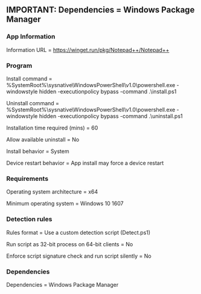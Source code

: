 ## IMPORTANT:  Dependencies = Windows Package Manager

### App Information

Information URL = https://winget.run/pkg/Notepad++/Notepad++

### Program

Install command = %SystemRoot%\sysnative\WindowsPowerShell\v1.0\powershell.exe -windowstyle hidden -executionpolicy bypass -command .\install.ps1

Uninstall command = %SystemRoot%\sysnative\WindowsPowerShell\v1.0\powershell.exe -windowstyle hidden -executionpolicy bypass -command .\uninstall.ps1

Installation time required (mins) = 60

Allow available uninstall = No

Install behavior = System

Device restart behavior = App install may force a device restart

### Requirements

Operating system architecture = x64

Minimum operating system = Windows 10 1607

### Detection rules

Rules format = Use a custom detection script (Detect.ps1)

Run script as 32-bit process on 64-bit clients = No

Enforce script signature check and run script silently = No

### Dependencies

Dependencies = Windows Package Manager
